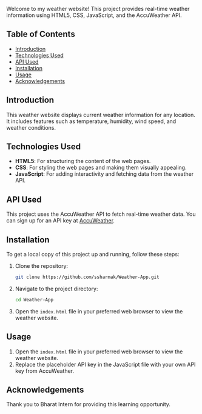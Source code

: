 Welcome to my weather website! This project provides real-time weather information using HTML5, CSS, JavaScript, and the AccuWeather API.

## Table of Contents
- [Introduction](#introduction)
- [Technologies Used](#technologies-used)
- [API Used](#api-used)
- [Installation](#installation)
- [Usage](#usage)
- [Acknowledgements](#acknowledgements)

## Introduction

This weather website displays current weather information for any location. It includes features such as temperature, humidity, wind speed, and weather conditions.

## Technologies Used

- **HTML5**: For structuring the content of the web pages.
- **CSS**: For styling the web pages and making them visually appealing.
- **JavaScript**: For adding interactivity and fetching data from the weather API.

## API Used

This project uses the AccuWeather API to fetch real-time weather data. You can sign up for an API key at [AccuWeather](https://developer.accuweather.com/).

## Installation

To get a local copy of this project up and running, follow these steps:

1. Clone the repository:

   ```bash
   git clone https://github.com/ssharmak/Weather-App.git
   ```

2. Navigate to the project directory:

   ```bash
   cd Weather-App
   ```

3. Open the `index.html` file in your preferred web browser to view the weather website.

## Usage

1. Open the `index.html` file in your preferred web browser to view the weather website.
2. Replace the placeholder API key in the JavaScript file with your own API key from AccuWeather.

## Acknowledgements

Thank you to Bharat Intern for providing this learning opportunity.

